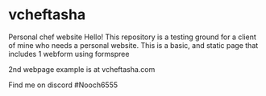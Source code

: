 # vcheftasha
Personal chef website
Hello! This repository is a testing ground for a client of mine who needs a personal website.
This is a basic, and static page that includes 1 webform using formspree

2nd webpage example is at vcheftasha.com

Find me on discord #Nooch6555
